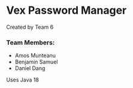 # Vex Password Manager
Created by Team 6

<!-- Short description of project here -->

<!-- Need login info for use in demo here -->

### Team Members:
- Amos Munteanu
- Benjamin Samuel
- Daniel Dang

<!-- Known bugs (if any) -->

<!-- Any other requirements here -->
Uses Java 18
